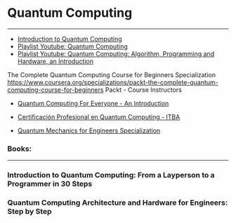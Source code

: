 # Quantum Computing



_____ 

- [Introduction to Quantum Computing](https://github.com/hywong2/Intro_to_Quantum_Computing)
- [Playlist Youtube: Quantum Computing](https://www.youtube.com/playlist?list=PLnK6MrIqGXsJfcBdppW3CKJ858zR8P4eP)
- [Playlist Youtube: Quantum Computing: Algorithm, Programming and Hardware, an Introduction](https://www.youtube.com/playlist?list=PLnK6MrIqGXsL1KShnocSdwNSiKnBodpie)

The Complete Quantum Computing Course for Beginners Specialization
https://www.coursera.org/specializations/packt-the-complete-quantum-computing-course-for-beginners
Packt - Course Instructors

- [Quantum Computing For Everyone - An Introduction](https://www.coursera.org/learn/quantum-computing-for-everyone-an-introduction)
- [Certificación Profesional en Quantum Computing - ITBA](./CertificacionProfesional_Quantum.md)

- [Quantum Mechanics for Engineers Specialization](https://www.coursera.org/specializations/quantum-mechanics-for-engineers)





### Books: 
_____
### Introduction to Quantum Computing: From a Layperson to a Programmer in 30 Steps 
### Quantum Computing Architecture and Hardware for Engineers: Step by Step


